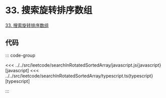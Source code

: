# 33. 搜索旋转排序数组

[33. 搜索旋转排序数组](https://leetcode.cn/problems/search-in-rotated-sorted-array/description/)

## 代码

::: code-group

<<< ../../src/leetcode/searchInRotatedSortedArray/javascript.js{javascript} [javascript]
<<< ../../src/leetcode/searchInRotatedSortedArray/typescript.ts{typescript} [typescript]

:::
